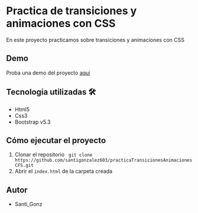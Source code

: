 # Practica de transiciones y animaciones con CSS

En este proyecto practicamos sobre transiciones y animaciones con CSS

## Demo

Proba una demo del proyecto [aqui](https://github.com/santigonzalez603/practicaTransicionesAnimacionesCFS)

## Tecnologia utilizadas 🛠️

- Html5
- Css3
- Bootstrap v5.3

## Cómo ejecutar el proyecto

1. Clonar el repositorio ``` git clone https://github.com/santigonzalez603/practicaTransicionesAnimacionesCFS.git```
1. Abrir el `index.html` de la carpeta creada

## Autor

- Santi_Gonz